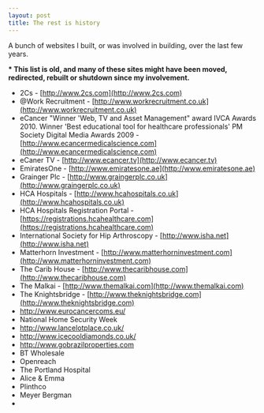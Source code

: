 ```yaml
---
layout: post
title: The rest is history
---
```


A bunch of websites I built, or was involved in building, over the last few years.

<p class="message">
  <strong>* This list is old, and many of these sites might have been moved, redirected, rebuilt or shutdown since my involvement.</strong>
</p>

* 2Cs - [http://www.2cs.com](http://www.2cs.com)
* @Work Recruitment - [http://www.workrecruitment.co.uk](http://www.workrecruitment.co.uk)
* eCancer "Winner 'Web, TV and Asset Management" award IVCA Awards 2010. Winner 'Best educational tool for healthcare professionals' PM Society Digital Media Awards 2009 - [http://www.ecancermedicalscience.com](http://www.ecancermedicalscience.com)
* eCaner TV - [http://www.ecancer.tv](http://www.ecancer.tv)
* EmiratesOne - [http://www.emiratesone.ae](http://www.emiratesone.ae)
* Grainger Plc - [http://www.graingerplc.co.uk](http://www.graingerplc.co.uk)
* HCA Hospitals - [http://www.hcahospitals.co.uk](http://www.hcahospitals.co.uk)
* HCA Hospitals Registration Portal - [https://registrations.hcahealthcare.com](https://registrations.hcahealthcare.com)
* International Society for Hip Arthroscopy - [http://www.isha.net](http://www.isha.net)
* Matterhorn Investment - [http://www.matterhorninvestment.com](http://www.matterhorninvestment.com)
* The Carib House - [http://www.thecaribhouse.com](http://www.thecaribhouse.com)
* The Malkai - [http://www.themalkai.com](http://www.themalkai.com)
* The Knightsbridge - [http://www.theknightsbridge.com](http://www.theknightsbridge.com)
* http://www.eurocancercoms.eu/
* National Home Security Week
* http://www.lancelotplace.co.uk/
* http://www.icecooldiamonds.co.uk/
* http://www.gobrazilproperties.com
* BT Wholesale
* Openreach
* The Portland Hospital
* Alice & Emma
* Plinthco
* Meyer Bergman
* 

